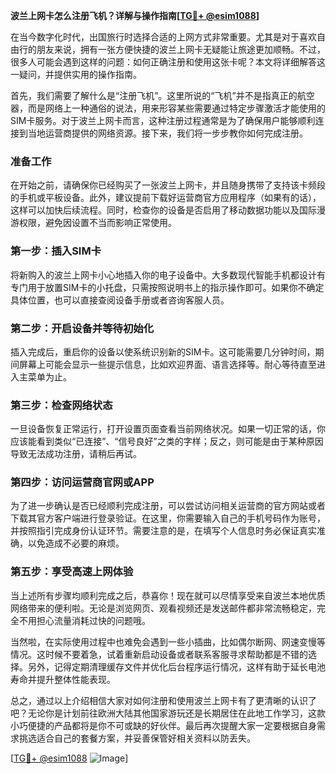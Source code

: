 **波兰上网卡怎么注册飞机？详解与操作指南[[TG💪+ @esim1088](https://t.me/s/esim1088)]**

在当今数字化时代，出国旅行时选择合适的上网方式非常重要。尤其是对于喜欢自由行的朋友来说，拥有一张方便快捷的波兰上网卡无疑能让旅途更加顺畅。不过，很多人可能会遇到这样的问题：如何正确注册和使用这张卡呢？本文将详细解答这一疑问，并提供实用的操作指南。

首先，我们需要了解什么是“注册飞机”。这里所说的“飞机”并不是指真正的航空器，而是网络上一种通俗的说法，用来形容某些需要通过特定步骤激活才能使用的SIM卡服务。对于波兰上网卡而言，这种注册过程通常是为了确保用户能够顺利连接到当地运营商提供的网络资源。接下来，我们将一步步教你如何完成注册。

### 准备工作

在开始之前，请确保你已经购买了一张波兰上网卡，并且随身携带了支持该卡频段的手机或平板设备。此外，建议提前下载好运营商官方应用程序（如果有的话），这样可以加快后续流程。同时，检查你的设备是否启用了移动数据功能以及国际漫游权限，避免因设置不当而影响正常使用。

### 第一步：插入SIM卡

将新购入的波兰上网卡小心地插入你的电子设备中。大多数现代智能手机都设计有专门用于放置SIM卡的小托盘，只需按照说明书上的指示操作即可。如果你不确定具体位置，也可以直接查阅设备手册或者咨询客服人员。

### 第二步：开启设备并等待初始化

插入完成后，重启你的设备以使系统识别新的SIM卡。这可能需要几分钟时间，期间屏幕上可能会显示一些提示信息，比如欢迎界面、语言选择等。耐心等待直至进入主菜单为止。

### 第三步：检查网络状态

一旦设备恢复正常运行，打开设置页面查看当前网络状况。如果一切正常的话，你应该能看到类似“已连接”、“信号良好”之类的字样；反之，则可能是由于某种原因导致无法成功注册，请稍后再试。

### 第四步：访问运营商官网或APP

为了进一步确认是否已经顺利完成注册，可以尝试访问相关运营商的官方网站或者下载其官方客户端进行登录验证。在这里，你需要输入自己的手机号码作为账号，并按照指引完成身份认证环节。需要注意的是，在填写个人信息时务必保证真实准确，以免造成不必要的麻烦。

### 第五步：享受高速上网体验

当上述所有步骤均顺利完成之后，恭喜你！现在就可以尽情享受来自波兰本地优质网络带来的便利啦。无论是浏览网页、观看视频还是发送邮件都非常流畅稳定，完全不用担心流量消耗过快的问题哦。

当然啦，在实际使用过程中也难免会遇到一些小插曲，比如偶尔断网、网速变慢等情况。这时候不要着急，试着重新启动设备或者联系客服寻求帮助都是不错的选择。另外，记得定期清理缓存文件并优化后台程序运行情况，这样有助于延长电池寿命并提升整体性能表现。

总之，通过以上介绍相信大家对如何注册和使用波兰上网卡有了更清晰的认识了吧？无论你是计划前往欧洲大陆其他国家游玩还是长期居住在此地工作学习，这款小巧便捷的产品都将是你不可或缺的好伙伴。最后再次提醒大家一定要根据自身需求挑选适合自己的套餐方案，并妥善保管好相关资料以防丢失。

[[TG💪+ @esim1088](https://t.me/s/esim1088) ![Image](https://i.postimg.cc/4NQfJmqS/Snipaste-2025-05-13-00-14-12.png)]